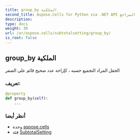 ```yaml
---
title: group_by الملكية
second_title: Aspose.Cells for Python via .NET API المراجع
description:
type: docs
weight: 30
url: /ar/aspose.cells/subtotalsetting/group_by/
is_root: false
---
```

##  group_by الملكية

الحقل المراد التجميع حسبه ، كإزاحة عدد صحيح قائم على الصفر
###  تعريف:
```python
@property
def group_by(self):
    ...
```

###  أنظر أيضا
* وحدة [aspose.cells](../../)
* فئة [SubtotalSetting](/cells/python-net/ar/aspose.cells/subtotalsetting)
